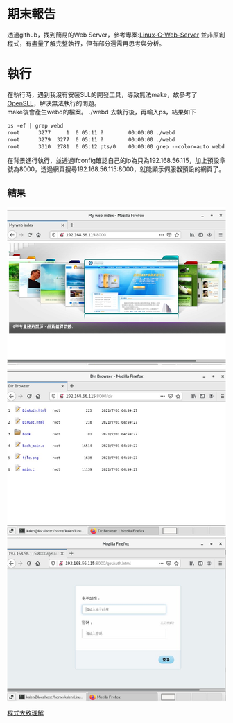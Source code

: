 # 期末報告
透過github，找到簡易的Web Server，參考專案:[Linux-C-Web-Server](https://github.com/Skycrab/Linux-C-Web-Server)
並非原創程式，有盡量了解完整執行，但有部分還需再思考與分析。
# 執行
在執行時，遇到我沒有安裝SLL的開發工具，導致無法make，故參考了[OpenSLL](https://blog.csdn.net/guo_qiangqiang/article/details/103613410)，解決無法執行的問題。  
make後會產生webd的檔案。 
./webd 去執行後，再輸入ps，結果如下

    ps -ef | grep webd
    root      3277     1  0 05:11 ?        00:00:00 ./webd
    root      3279  3277  0 05:11 ?        00:00:00 ./webd
    root      3310  2781  0 05:12 pts/0    00:00:00 grep --color=auto webd
在背景進行執行，並透過ifconfig確認自己的ip為只為192.168.56.115，加上預設阜號為8000，透過網頁搜尋192.168.56.115:8000，就能顯示伺服器預設的網頁了。
## 結果
![picture](https://github.com/kalen2019/sp109b/blob/master/Final/01.jpg)
![picture](https://github.com/kalen2019/sp109b/blob/master/Final/02.jpg)
![picture](https://github.com/kalen2019/sp109b/blob/master/Final/03.jpg)

[程式大致理解](https://github.com/kalen2019/sp109b/blob/master/Final/%E7%A8%8B%E5%BC%8F.md)